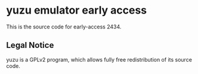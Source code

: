 yuzu emulator early access
=============

This is the source code for early-access 2434.

## Legal Notice

yuzu is a GPLv2 program, which allows fully free redistribution of its source code.
